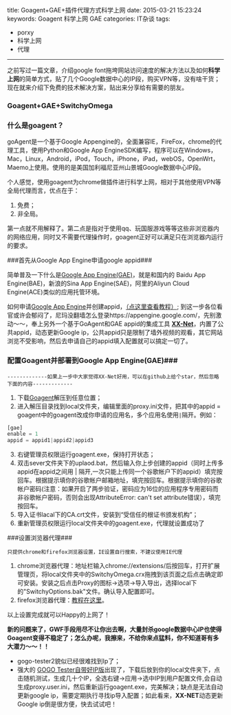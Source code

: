title: Goagent+GAE+插件代理方式科学上网
date: 2015-03-21 15:23:24
keywords: Goagent 科学上网 GAE
categories: IT杂谈
tags: 
- porxy 
- 科学上网 
- 代理

-----

之前写过一篇文章，介绍google font拖垮网站访问速度的解决方法以及如何**科学上网**的简单方式，贴了几个Google数据中心的IP段，购买VPN等，没有啥干货；现在就来介绍下免费的技术解决方案，贴出来分享给有需要的朋友。

### Goagent+GAE+SwitchyOmega ###

### 什么是goagent？ ###

goAgent是一个基于Google Appengine的，全面兼容IE，FireFox，chrome的代理工具，使用Python和Google App EngineSDK编写，程序可以在Windows，Mac，Linux，Android，iPod，Touch，iPhone，iPad，webOS，OpenWrt，Maemo上使用。使用的是美国加利福尼亚州山景城Google数据中心IP段。

个人感觉，使用goagent为chrome做插件进行科学上网，相对于其他使用VPN等全局代理而言，优点在于：

1. 免费；
2. 非全局。

第一点就不用解释了。第二点是指对于使用qq、玩国服游戏等等这些非浏览器内的网络应用，同时又不需要代理操作时，goagent正好可以满足只在浏览器内运行的要求。

<!-- more -->

###首先从Google App Engine申请google appid###

简单普及一下什么是[Google App Engine(GAE)](http://baike.baidu.com/link?url=vJRrmZkBc3JKiUTR6UESz2FywgHlhhnfbjc42MlfiGLRXmiuDlyzW0OI73hbJqSygO4KPii5wHb-ASYJD0Wqa_)，就是和国内的 Baidu App Engine(BAE)，新浪的Sina App Engine(SAE)，阿里的Aliyun Cloud Engine(ACE)类似的应用托管环境。

如何申请[Google App Engine](https://appengine.google.com/)并创建appid，[（点这里查看教程）](http://wiki.geekfans.com/article/keji/20140827/306.html); 到这一步各位看官或许会郁闷了，尼玛没翻墙怎么登录https://appengine.google.com/，先别激动～～，奉上另外一个基于GoAgent和GAE appid的集成工具 [**XX-Net**](https://github.com/XX-net/XX-Net)，内置了公共appid，动态更新Google ip，公共appid只是限制了墙外视频的观看，其它网站浏览不受影响，然后去申请自己的appid填入配置就可以搞定一切了。

### 配置Goagent并部署到Google App Engine(GAE)###

	-------------如果上一步中大家觉得XX-Net好用，可以在github上给个star，然后忽略下面的内容-------------

1. 下载[Goagent](https://github.com/goagent/goagent)解压到任意位置；
2. 进入解压目录找到local文件夹，编辑里面的proxy.ini文件，把其中的appid = goagent中的goagent改成你申请的应用名，多个应用名使用`|`隔开。例如：
```php
[gae]
enable = 1
appid = appid1|appid2|appid3
```

3. 右键管理员权限运行goagent.exe，保持打开状态；
4. 双击sever文件夹下的uplaod.bat，然后输入你上步创建的appid（同时上传多appid在appid之间用 | 隔开,一次只能上传同一个谷歌帐户下的appid）填完按回车。根据提示填你的谷歌帐户邮箱地址，填完按回车。根据提示填你的谷歌帐户密码(注意：如果开启了两步验证，密码应为16位的应用程序专用密码而非谷歌帐户密码，否则会出现AttributeError: can't set attribute错误），填完按回车。
5. 导入证书lacal下的CA.crt文件，安装到“受信任的根证书颁发机构”；
6. 重新管理员权限运行local文件夹中的goagent.exe，代理就设置成功了

###设置浏览器代理###

	只提供chrome和firefox浏览器设置，IE设置自行搜索，不建议使用IE代理

1.  chrome浏览器代理：地址栏输入chrome://extensions/后按回车，打开扩展管理页，将local文件夹中的SwitchyOmega.crx拖拽到该页面之后点击确定即可安装。安装之后点击Proxy的图标->选项->导入导出，选择local下的"SwitchyOptions.bak"文件。确认导入配置即可。
2.  firefox浏览器代理：[教程在这里](http://www.cnblogs.com/coolicer/p/3519635.html)。

以上设置完成就可以Happy的上网了！


**新的问题来了，GWF手段用尽不让你出去啊，大量封杀google数据中心IP也使得Goagent变得不稳定了；怎么办呢，我擦来，不给你来点猛料，你不知道哥有多大潜力～～！！**

+ gogo-tester2貌似已经很难找到Ip了；
+ 强大的 [GOGO Tester自带好IP版](http://nicevpncdn.sourceforge.net/GoGo%20Tester%20%E8%87%AA%E5%B8%A6%E5%A5%BDip%E7%89%88.exe)出现了，下载后放到你的local文件夹下，点击随机测试，生成几十个IP，全选右键->应用->选中IP到用户配置文件,会自动生成proxy.user.ini，然后重新运行goagent.exe，完美解决；缺点是无法自动更新google ip，需要定期执行寻找ip导入配置；如此看来，**XX-NET**动态更新Google ip倒是很方便，快去试试吧！

